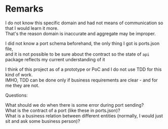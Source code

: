 # Remarks
I do not know this specific domain and had not means of communication so that I would learn it more.  
That's the reason domain is inaccurate and aggregate may be improper.

I did not know a port schema beforehand, the only thing I got is ports.json file,   
and it is not possible to be sure about the contract so the state of `api` package reflects my current understanding of it 

I think of this project as of a prototype or PoC and I do not use TDD for this kind of work.  
IMHO, TDD can be done only if business requirements are clear - and for me they are not.

Questions:

What should we do when there is some error during port sending?   
What is the contract of a port (like these in ports.json)?  
What is a business relation between different entities (normally, I would just sit and ask some business person)?  


